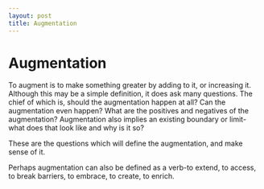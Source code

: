 ```yaml
---
layout: post
title: Augmentation
---
```


# Augmentation

To augment is to make something greater by adding to it, or increasing it. Although this may be a simple definition, it does ask many questions. The chief of which is, should the augmentation happen at all? Can the augmentation even happen? What are the positives and negatives of the augmentation? Augmentation also implies an existing boundary or limit-what does that look like and why is it so?

These are the questions which will define the augmentation, and make sense of it. 



Perhaps augmentation can also be defined as a verb-to extend, to access, to break barriers, to embrace, to create, to enrich. 

